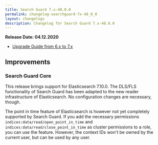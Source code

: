 ```yaml
---
title: Search Guard 7.x-48.0.0
permalink: changelog-searchguard-7x-48_0_0
layout: changelogs
description: Changelog for Search Guard 7.x-48.0.0
---
```

<!--- Copyright 2020 floragunn GmbH -->

**Release Date: 04.12.2020**

* [Upgrade Guide from 6.x to 7.x](../_docs_installation/installation_upgrading_6_7.md)

## Improvements



### Search Guard Core

This release brings support for Elasticsearch 7.10.0. The DLS/FLS functionality of Search Guard has been adapted to the new reader infrastructure of Elasticsearch. No configuration changes are necessary, though.

The point in time feature of Elasticsearch is however not yet completely supported by Search Guard. If you add the necessary permissions `indices:data/read/open_point_in_time` and `indices:data/read/close_point_in_time` as cluster permissions to a role, you can use the feature. However, the context IDs won't be owned by the current user, but can be used by any user.
<p />


